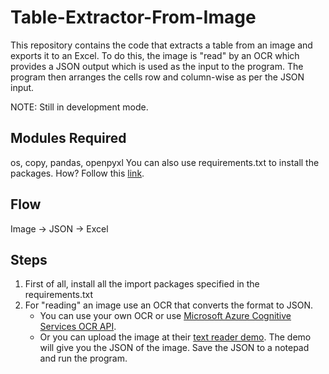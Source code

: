 Table-Extractor-From-Image
==================================
This repository contains the code that extracts a table from an image and exports it to an Excel. To do this, the image is "read" by an OCR which provides a JSON output which is used as the input to the program. The program then arranges the cells row and column-wise as per the JSON input.

NOTE: Still in development mode.

Modules Required
------------
os, copy, pandas, openpyxl
You can also use requirements.txt to install the packages. How? Follow this [link].

Flow
------------
Image -> JSON -> Excel

Steps
------------
1. First of all, install all the import packages specified in the requirements.txt
2. For "reading" an image use an OCR that converts the format to JSON. 
    -    You can use your own OCR or use [Microsoft Azure Cognitive Services OCR API].
    -    Or you can upload the image at their [text reader demo]. The demo will give you the JSON of the image. Save the JSON to a notepad and run the program.
    
    
    
    
[Microsoft Azure Cognitive Services OCR API]: https://azure.microsoft.com/en-in/services/cognitive-services/computer-vision/
[text reader demo]: https://azure.microsoft.com/en-in/services/cognitive-services/computer-vision/#text
[link]: https://stackoverflow.com/questions/7225900/how-to-install-packages-using-pip-according-to-the-requirements-txt-file-from-a
